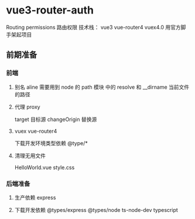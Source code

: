 # vue3-router-auth

Routing permissions 路由权限
技术栈： vue3 vue-router4 vuex4.0
用官方脚手架起项目

## 前期准备

### 前端

1. 别名 aline
   需要用到 node 的 path 模块 中的 resolve 和 \_\_dirname 当前文件的路径
2. 代理 proxy

   target 目标源
   changeOrigin 替换源

3. vuex vue-router4

   下载开发环境类型依赖 @type/\*

4. 清理无用文件

   HelloWorld.vue
   style.css

### 后端准备

1. 生产依赖
   express

2. 下载开发依赖
   @types/express
   @types/node
   ts-node-dev
   typescript
